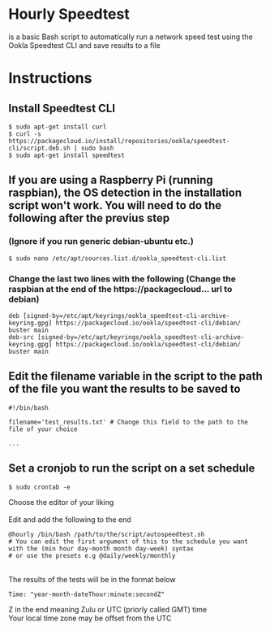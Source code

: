 # Hourly Speedtest
is a basic Bash script to automatically run a network speed test using the Ookla Speedtest CLI and save results to a file

# Instructions
## Install Speedtest CLI
    $ sudo apt-get install curl
    $ curl -s https://packagecloud.io/install/repositories/ookla/speedtest-cli/script.deb.sh | sudo bash
    $ sudo apt-get install speedtest
## If you are using a Raspberry Pi (running raspbian), the OS detection in the installation script won't work. You will need to do the following after the previus step
### (Ignore if you run generic debian-ubuntu etc.)
    $ sudo nano /etc/apt/sources.list.d/ookla_speedtest-cli.list
### Change the last two lines with the following (Change the raspbian at the end of the https://packagecloud... url to debian)
    deb [signed-by=/etc/apt/keyrings/ookla_speedtest-cli-archive-keyring.gpg] https://packagecloud.io/ookla/speedtest-cli/debian/ buster main
    deb-src [signed-by=/etc/apt/keyrings/ookla_speedtest-cli-archive-keyring.gpg] https://packagecloud.io/ookla/speedtest-cli/debian/ buster main
    
## Edit the filename variable in the script to the path of the file you want the results to be saved to
    #!/bin/bash

    filename='test_results.txt' # Change this field to the path to the file of your choice
    
    ...
## Set a cronjob to run the script on a set schedule
    $ sudo crontab -e
Choose the editor of your liking\
\
Edit and add the following to the end

    @hourly /bin/bash /path/to/the/script/autospeedtest.sh
    # You can edit the first argument of this to the schedule you want with the (min hour day-month month day-week) syntax 
    # or use the presets e.g @daily/weekly/monthly
\
The results of the tests will be in the format below

    Time: "year-month-dateThour:minute:secondZ" 
Z in the end meaning Zulu or UTC (priorly called GMT) time\
Your local time zone may be offset from the UTC
